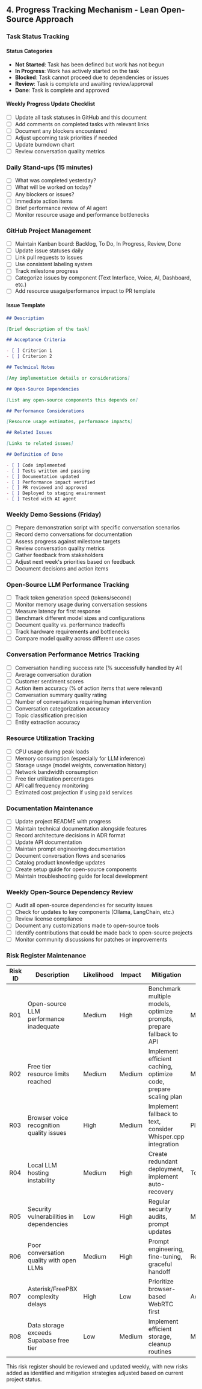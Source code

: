 ## 4. Progress Tracking Mechanism - Lean Open-Source Approach

### Task Status Tracking

#### Status Categories

- **Not Started**: Task has been defined but work has not begun
- **In Progress**: Work has actively started on the task
- **Blocked**: Task cannot proceed due to dependencies or issues
- **Review**: Task is complete and awaiting review/approval
- **Done**: Task is complete and approved

#### Weekly Progress Update Checklist

- [ ] Update all task statuses in GitHub and this document
- [ ] Add comments on completed tasks with relevant links
- [ ] Document any blockers encountered
- [ ] Adjust upcoming task priorities if needed
- [ ] Update burndown chart
- [ ] Review conversation quality metrics

### Daily Stand-ups (15 minutes)

- [ ] What was completed yesterday?
- [ ] What will be worked on today?
- [ ] Any blockers or issues?
- [ ] Immediate action items
- [ ] Brief performance review of AI agent
- [ ] Monitor resource usage and performance bottlenecks

### GitHub Project Management

- [ ] Maintain Kanban board: Backlog, To Do, In Progress, Review, Done
- [ ] Update issue statuses daily
- [ ] Link pull requests to issues
- [ ] Use consistent labeling system
- [ ] Track milestone progress
- [ ] Categorize issues by component (Text Interface, Voice, AI, Dashboard, etc.)
- [ ] Add resource usage/performance impact to PR template

#### Issue Template

```markdown
## Description

[Brief description of the task]

## Acceptance Criteria

- [ ] Criterion 1
- [ ] Criterion 2

## Technical Notes

[Any implementation details or considerations]

## Open-Source Dependencies

[List any open-source components this depends on]

## Performance Considerations

[Resource usage estimates, performance impacts]

## Related Issues

[Links to related issues]

## Definition of Done

- [ ] Code implemented
- [ ] Tests written and passing
- [ ] Documentation updated
- [ ] Performance impact verified
- [ ] PR reviewed and approved
- [ ] Deployed to staging environment
- [ ] Tested with AI agent
```

### Weekly Demo Sessions (Friday)

- [ ] Prepare demonstration script with specific conversation scenarios
- [ ] Record demo conversations for documentation
- [ ] Assess progress against milestone targets
- [ ] Review conversation quality metrics
- [ ] Gather feedback from stakeholders
- [ ] Adjust next week's priorities based on feedback
- [ ] Document decisions and action items

### Open-Source LLM Performance Tracking

- [ ] Track token generation speed (tokens/second)
- [ ] Monitor memory usage during conversation sessions
- [ ] Measure latency for first response
- [ ] Benchmark different model sizes and configurations
- [ ] Document quality vs. performance tradeoffs
- [ ] Track hardware requirements and bottlenecks
- [ ] Compare model quality across different use cases

### Conversation Performance Metrics Tracking

- [ ] Conversation handling success rate (% successfully handled by AI)
- [ ] Average conversation duration
- [ ] Customer sentiment scores
- [ ] Action item accuracy (% of action items that were relevant)
- [ ] Conversation summary quality rating
- [ ] Number of conversations requiring human intervention
- [ ] Conversation categorization accuracy
- [ ] Topic classification precision
- [ ] Entity extraction accuracy

### Resource Utilization Tracking

- [ ] CPU usage during peak loads
- [ ] Memory consumption (especially for LLM inference)
- [ ] Storage usage (model weights, conversation history)
- [ ] Network bandwidth consumption
- [ ] Free tier utilization percentages
- [ ] API call frequency monitoring
- [ ] Estimated cost projection if using paid services

### Documentation Maintenance

- [ ] Update project README with progress
- [ ] Maintain technical documentation alongside features
- [ ] Record architecture decisions in ADR format
- [ ] Update API documentation
- [ ] Maintain prompt engineering documentation
- [ ] Document conversation flows and scenarios
- [ ] Catalog product knowledge updates
- [ ] Create setup guide for open-source components
- [ ] Maintain troubleshooting guide for local development

### Weekly Open-Source Dependency Review

- [ ] Audit all open-source dependencies for security issues
- [ ] Check for updates to key components (Ollama, LangChain, etc.)
- [ ] Review license compliance
- [ ] Document any customizations made to open-source tools
- [ ] Identify contributions that could be made back to open-source projects
- [ ] Monitor community discussions for patches or improvements

### Risk Register Maintenance

| Risk ID | Description | Likelihood | Impact | Mitigation | Status |
|---------|-------------|------------|--------|------------|--------|
| R01 | Open-source LLM performance inadequate | Medium | High | Benchmark multiple models, optimize prompts, prepare fallback to API | Monitoring |
| R02 | Free tier resource limits reached | Medium | Medium | Implement efficient caching, optimize code, prepare scaling plan | Monitoring |
| R03 | Browser voice recognition quality issues | High | Medium | Implement fallback to text, consider Whisper.cpp integration | Planning |
| R04 | Local LLM hosting instability | Medium | High | Create redundant deployment, implement auto-recovery | To Do |
| R05 | Security vulnerabilities in dependencies | Low | High | Regular security audits, prompt updates | Monitoring |
| R06 | Poor conversation quality with open LLMs | Medium | High | Prompt engineering, fine-tuning, graceful handoff | Research |
| R07 | Asterisk/FreePBX complexity delays | High | Low | Prioritize browser-based WebRTC first | Accepted |
| R08 | Data storage exceeds Supabase free tier | Low | Medium | Implement efficient storage, cleanup routines | Monitoring |

This risk register should be reviewed and updated weekly, with new risks added as identified and mitigation strategies adjusted based on current project status.